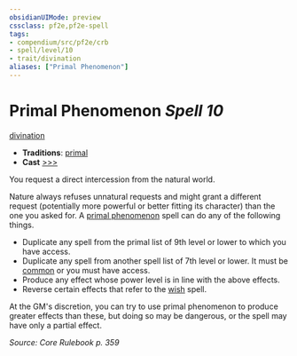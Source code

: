 ```yaml
---
obsidianUIMode: preview
cssclass: pf2e,pf2e-spell
tags:
- compendium/src/pf2e/crb
- spell/level/10
- trait/divination
aliases: ["Primal Phenomenon"]
---
```

# Primal Phenomenon *Spell 10*   
[divination](rules/traits/divination.md)  

- **Traditions**: [primal](rules/traits/primal.md)
- **Cast** [>>>](rules/core-rulebook/chapter-9-playing-the-game.md#Actions "Three-Action") 

You request a direct intercession from the natural world.

Nature always refuses unnatural requests and might grant a different request (potentially more powerful or better fitting its character) than the one you asked for. A [primal phenomenon](compendium/spells/primal-phenomenon.md) spell can do any of the following things.

- Duplicate any spell from the primal list of 9th level or lower to which you have access.
- Duplicate any spell from another spell list of 7th level or lower. It must be [common](rules/traits/common.md) or you must have access.
- Produce any effect whose power level is in line with the above effects.
- Reverse certain effects that refer to the [wish](compendium/spells/wish.md) spell.

At the GM's discretion, you can try to use primal phenomenon to produce greater effects than these, but doing so may be dangerous, or the spell may have only a partial effect.

*Source: Core Rulebook p. 359*